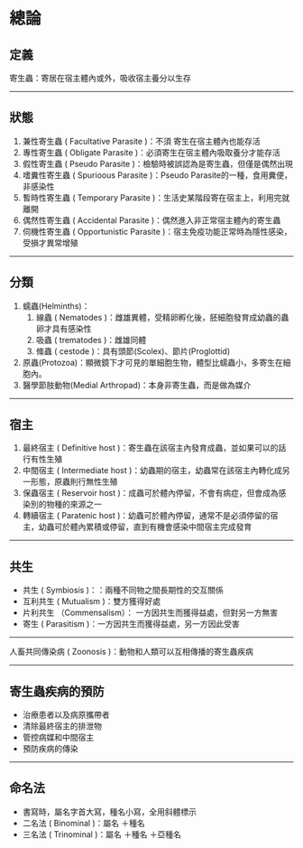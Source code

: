 # 總論

## 定義

寄生蟲：寄居在宿主體內或外，吸收宿主養分以生存

---

## 狀態

1. 兼性寄生蟲 ( Facultative Parasite )：不須
寄生在宿主體內也能存活
2. 專性寄生蟲 ( Obligate Parasite )：必須寄生在宿主體內吸取養分才能存活
3. 假性寄生蟲 ( Pseudo Parasite )：檢驗時被誤認為是寄生蟲，但僅是偶然出現
4. 嗜糞性寄生蟲 ( Spurioous Parasite )：Pseudo Parasite的一種，食用糞便，非感染性
5. 暫時性寄生蟲 ( Temporary Parasite )：生活史某階段寄在宿主上，利用完就離開
6. 偶然性寄生蟲 ( Accidental Parasite )：偶然進入非正常宿主體內的寄生蟲
7. 伺機性寄生蟲 ( Opportunistic Parasite )：宿主免疫功能正常時為隱性感染，受損才異常增殖


----

## 分類

1. 蠕蟲(Helminths)：
   1. 線蟲 ( Nematodes )：雌雄異體，受精卵孵化後，胚細胞發育成幼蟲的蟲卵才具有感染性
   2. 吸蟲 ( trematodes )：雌雄同體
   3. 絛蟲 ( cestode )：具有頭節(Scolex)、節片(Proglottid)
2. 原蟲(Protozoa)：顯微鏡下才可見的單細胞生物，體型比蠕蟲小，多寄生在細胞內。
3. 醫學節肢動物(Medial Arthropad)：本身非寄生蟲，而是做為媒介

---

## 宿主

1. 最終宿主 ( Definitive host )：寄生蟲在該宿主內發育成蟲，並如果可以的話行有性生殖
2. 中間宿主 ( Intermediate host )：幼蟲期的宿主，幼蟲常在該宿主內轉化成另一形態，原蟲則行無性生殖
3. 保蟲宿主 ( Reservoir host )：成蟲可於體內停留，不會有病症，但會成為感染別的物種的來源之一
4. 轉續宿主 ( Paratenic host )：幼蟲可於體內停留，通常不是必須停留的宿主，幼蟲可於體內累積或停留，直到有機會感染中間宿主完成發育

---
## 共生 

- 共生 ( Symbiosis )：：兩種不同物之間長期性的交互關係
- 互利共生 ( Mutualism )：雙方獲得好處
- 片利共生 （Commensalism）： 一方因共生而獲得益處，但對另一方無害
- 寄生 ( Parasitism )：一方因共生而獲得益處，另一方因此受害

---

人畜共同傳染病 ( Zoonosis )：動物和人類可以互相傳播的寄生蟲疾病

---

## 寄生蟲疾病的預防

- 治療患者以及病原攜帶者
- 清除最終宿主的排泄物
- 管控病媒和中間宿主
- 預防疾病的傳染

---

## 命名法
- 書寫時，屬名字首大寫，種名小寫，全用斜體標示
- 二名法 ( Binominal )：屬名 ＋種名
- 三名法 ( Trinominal )：屬名 ＋種名 ＋亞種名